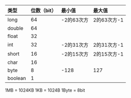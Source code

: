 类型|位数（bit）|最小值|最大值
:--|:--|:--|:--
long|64|-2的63次方|2的63次方-1
double|64|
float|32|
int|32|-2的31次方|2的31次方-1
short|16|-2的15次方|2的15次方-1
char|16
byte|8|-128|127
boolean|1

1MB = 1024KB
1KB = 1024B
1Byte = 8bit
